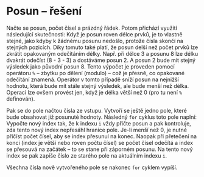 # Posun – řešení

Načte se posun, počet čísel a prázdný řádek. Potom přichází využití následující skutečnosti: Když je posun roven délce
prvků, je to vlastně stejné, jako kdyby k žádnému posunu nedošlo, protože čísla skončí na stejných pozicích. Díky tomuto
také platí, že posun delší než počet prvků lze zkrátit opakovaným odečítáním délky. Např. při délce 3 a posunu 8 lze
délku dvakrát odečíst (8 - 3 - 3) a dostáváme posun 2. A posun 2 bude mít stejný výsledek jako původní posun 8. Tento
výpočet je proveden pomocí operátoru `%` – zbytku po dělení (modulo) – což je přesně, co opakované odečítání znamená.
Operátor v tomto případě sníží posun na nejnižší hodnotu, která bude mít stále stejný výsledek, ale bude menší než
délka. Operaci lze ovšem provést jen, když je délka větší než 0 (pro tu není `%` definován).

Pak se do pole načtou čísla ze vstupu. Vytvoří se ještě jedno pole, které bude obsahovat již posunuté hodnoty.
Následný `for` cyklus toto pole naplní: Vypočte nový index tak, že k indexu `i` vždy přičte posun a pak kontroluje, zda
tento nový index nepřesáhl hranice pole. Je-li menší než 0, je nutné přičíst počet čísel, aby se index přesunul na
konec. Naopak při přetečení na konci (index je větší nebo roven počtu čísel) se počet čísel odečítá a index se přesouvá
na začátek – to se stane při záporném posunu. Na tento nový index se pak zapíše číslo ze starého pole na aktuálním
indexu `i`.

Všechna čísla nově vytvořeného pole se nakonec `for` cyklem vypíší.
